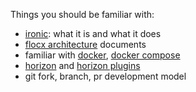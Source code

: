Things you should be familiar with:
* [ironic](https://docs.openstack.org/ironic/latest/): what it is and what it does 
* [flocx architecture](https://docs.google.com/document/d/1C2BFUoCjQCT5BfNZ_ik8qWTUnh5MNbnI7Jx_ryvIK6M/edit#heading=h.jun5vjxjawz4) documents
* familiar with [docker](https://docs.docker.com/get-started/), [docker compose](https://docs.docker.com/compose/)
* [horizon](https://docs.openstack.org/horizon/latest/index.html) and [horizon plugins](https://docs.openstack.org/horizon/latest/contributor/tutorials/plugin.html)
* git fork, branch, pr development model
